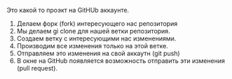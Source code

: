 Это какой то проэкт на GitHUb аккаунте.

1. Делаем форк (fork) интересующего нас репозитория
2. Мы делаем gi clone для нашей ветки репозитория.
3. Создаем ветку с интересующими нас изменениями.
4. Производим все изменения только на этой ветке.
5. Отправляем это изменения на свой аккаутн (git push)
6. В окне на  GitHub появляется возможность отправить эти изменения (pull request).
